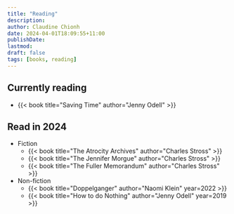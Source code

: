 ```yaml
---
title: "Reading"
description:
author: Claudine Chionh
date: 2024-04-01T18:09:55+11:00
publishDate:
lastmod:
draft: false
tags: [books, reading]
---
```


## Currently reading

* {{< book title="Saving Time" author="Jenny Odell" >}}

## Read in 2024

* Fiction
    * {{< book title="The Atrocity Archives" author="Charles Stross" >}}
    * {{< book title="The Jennifer Morgue" author="Charles Stross" >}}
    * {{< book title="The Fuller Memorandum" author="Charles Stross" >}}
* Non-fiction
    * {{< book title="Doppelganger" author="Naomi Klein" year=2022 >}}
    * {{< book title="How to do Nothing" author="Jenny Odell" year=2019 >}}
